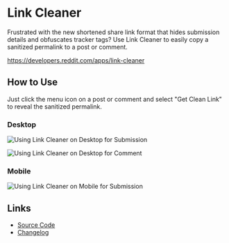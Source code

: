 # Link Cleaner

Frustrated with the new shortened share link format that hides submission details and obfuscates tracker tags? Use Link Cleaner to easily copy a sanitized permalink to a post or comment.

https://developers.reddit.com/apps/link-cleaner

## How to Use

Just click the menu icon on a post or comment and select "Get Clean Link" to reveal the sanitized permalink.

### Desktop

![Using Link Cleaner on Desktop for Submission](https://github.com/shiruken/link-cleaner/assets/867617/3cc72e51-d15b-4e59-bc75-c7282cd9e328)

![Using Link Cleaner on Desktop for Comment](https://github.com/shiruken/link-cleaner/assets/867617/0a8e53a9-d9d3-433b-ad27-bad6ab3a5e56)

### Mobile

![Using Link Cleaner on Mobile for Submission](https://github.com/shiruken/link-cleaner/assets/867617/b85d9144-7738-4e9b-bec2-3a12086533bb)

## Links

* [Source Code](https://github.com/shiruken/link-cleaner)
* [Changelog](https://github.com/shiruken/link-cleaner/releases)
